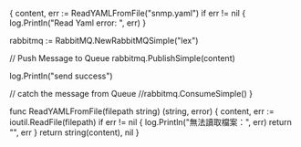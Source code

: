 
{
content, err := ReadYAMLFromFile("snmp.yaml")
 if err != nil {
  log.Println("Read Yaml error: ", err)
 }

 rabbitmq := RabbitMQ.NewRabbitMQSimple("lex")

 // Push Message to Queue
 rabbitmq.PublishSimple(content)

 log.Println("send success")

 // catch the message from Queue
 //rabbitmq.ConsumeSimple()
}

func ReadYAMLFromFile(filepath string) (string, error) {
 content, err := ioutil.ReadFile(filepath)
 if err != nil {
  log.Println("無法讀取檔案：", err)
  return "", err
 }
 return string(content), nil
}
